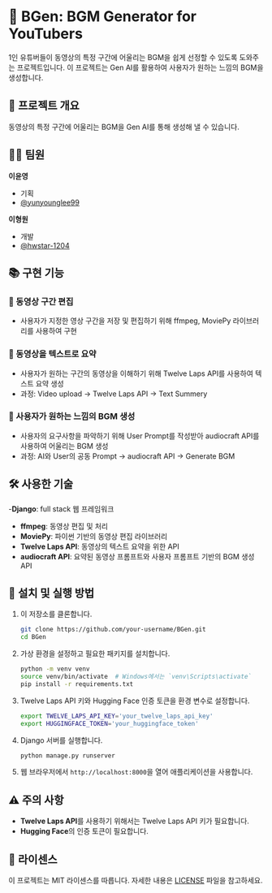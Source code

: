 # 🎵 BGen: BGM Generator for YouTubers

1인 유튜버들이 동영상의 특정 구간에 어울리는 BGM을 쉽게 선정할 수 있도록 도와주는 프로젝트입니다. 이 프로젝트는 Gen AI를 활용하여 사용자가 원하는 느낌의 BGM을 생성합니다.

## 🚀 프로젝트 개요

동영상의 특정 구간에 어울리는 BGM을 Gen AI를 통해 생성해 낼 수 있습니다. 

## 🧑‍💻 팀원

**이윤영**
  - 기획
  - [@yunyounglee99](https://github.com/yunyounglee99)
    
**이형원**
  - 개발
  - [@hwstar-1204](https://github.com/hwstar-1204) 


## 📚 구현 기능

### 📌 동영상 구간 편집
- 사용자가 지정한 영상 구간을 저장 및 편집하기 위해 ffmpeg, MoviePy 라이브러리를 사용하여 구현

### 📌 동영상을 텍스트로 요약
- 사용자가 원하는 구간의 동영상을 이해하기 위해 Twelve Laps API를 사용하여 텍스트 요약 생성
- 과정: Video upload → Twelve Laps API → Text Summery

### 📌 사용자가 원하는 느낌의 BGM 생성
- 사용자의 요구사항을 파악하기 위해 User Prompt를 작성받아 audiocraft API를 사용하여 어울리는 BGM 생성
- 과정: AI와 User의 공동 Prompt → audiocraft API → Generate BGM

## 🛠 사용한 기술

-**Django**: full stack 웹 프레임워크 
- **ffmpeg**: 동영상 편집 및 처리
- **MoviePy**: 파이썬 기반의 동영상 편집 라이브러리
- **Twelve Laps API**: 동영상의 텍스트 요약을 위한 API
- **audiocraft API**: 요약된 동영상 프롬프트와 사용자 프롬프트 기반의 BGM 생성 API

## 📝 설치 및 실행 방법

1. 이 저장소를 클론합니다.
    ```bash
    git clone https://github.com/your-username/BGen.git
    cd BGen
    ```

2. 가상 환경을 설정하고 필요한 패키지를 설치합니다.
    ```bash
    python -m venv venv
    source venv/bin/activate  # Windows에서는 `venv\Scripts\activate`
    pip install -r requirements.txt
    ```

3. Twelve Laps API 키와 Hugging Face 인증 토큰을 환경 변수로 설정합니다.
    ```bash
    export TWELVE_LAPS_API_KEY='your_twelve_laps_api_key'
    export HUGGINGFACE_TOKEN='your_huggingface_token'
    ```

4. Django 서버를 실행합니다.
    ```bash
    python manage.py runserver
    ```

5. 웹 브라우저에서 `http://localhost:8000`을 열어 애플리케이션을 사용합니다.

## ⚠️ 주의 사항

- **Twelve Laps API**를 사용하기 위해서는 Twelve Laps API 키가 필요합니다.
- **Hugging Face**의 인증 토큰이 필요합니다.


## 📜 라이센스

이 프로젝트는 MIT 라이센스를 따릅니다. 자세한 내용은 [LICENSE](./LICENSE) 파일을 참고하세요.

